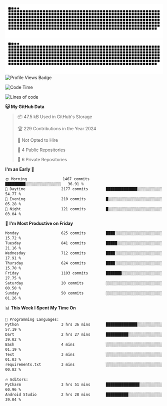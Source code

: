 <img src="https://github.com/nielsbaggerman/nielsbaggerman/blob/output/github-contribution-grid-snake.svg#gh-light-mode-only" alt="GitHub Snake Light">
<img src="https://github.com/nielsbaggerman/nielsbaggerman/blob/output/github-contribution-grid-snake-dark.svg#gh-dark-mode-only" alt="GitHub Snake Dark">
<img src="https://komarev.com/ghpvc/?username=nielsbaggerman&amp;label=Profile+Views" alt="Profile Views Badge" />

<!--START_SECTION:waka-->
![Code Time](http://img.shields.io/badge/Code%20Time-2%2C097%20hrs%2016%20mins-blue)

![Lines of code](https://img.shields.io/badge/From%20Hello%20World%20I%27ve%20Written-7.2%20million%20lines%20of%20code-blue)

**🐱 My GitHub Data** 

> 📦 47.5 kB Used in GitHub's Storage 
 > 
> 🏆 229 Contributions in the Year 2024
 > 
> 🚫 Not Opted to Hire
 > 
> 📜 4 Public Repositories 
 > 
> 🔑 6 Private Repositories 
 > 
**I'm an Early 🐤** 

```text
🌞 Morning                1467 commits        █████████░░░░░░░░░░░░░░░░   36.91 % 
🌆 Daytime                2177 commits        ██████████████░░░░░░░░░░░   54.77 % 
🌃 Evening                210 commits         █░░░░░░░░░░░░░░░░░░░░░░░░   05.28 % 
🌙 Night                  121 commits         █░░░░░░░░░░░░░░░░░░░░░░░░   03.04 % 
```
📅 **I'm Most Productive on Friday** 

```text
Monday                   625 commits         ████░░░░░░░░░░░░░░░░░░░░░   15.72 % 
Tuesday                  841 commits         █████░░░░░░░░░░░░░░░░░░░░   21.16 % 
Wednesday                712 commits         ████░░░░░░░░░░░░░░░░░░░░░   17.91 % 
Thursday                 624 commits         ████░░░░░░░░░░░░░░░░░░░░░   15.70 % 
Friday                   1103 commits        ███████░░░░░░░░░░░░░░░░░░   27.75 % 
Saturday                 20 commits          ░░░░░░░░░░░░░░░░░░░░░░░░░   00.50 % 
Sunday                   50 commits          ░░░░░░░░░░░░░░░░░░░░░░░░░   01.26 % 
```


📊 **This Week I Spent My Time On** 

```text
💬 Programming Languages: 
Python                   3 hrs 36 mins       ██████████████░░░░░░░░░░░   57.19 % 
Dart                     2 hrs 27 mins       ██████████░░░░░░░░░░░░░░░   39.02 % 
Bash                     4 mins              ░░░░░░░░░░░░░░░░░░░░░░░░░   01.19 % 
Text                     3 mins              ░░░░░░░░░░░░░░░░░░░░░░░░░   01.03 % 
requirements.txt         3 mins              ░░░░░░░░░░░░░░░░░░░░░░░░░   00.82 % 

🔥 Editors: 
PyCharm                  3 hrs 51 mins       ███████████████░░░░░░░░░░   60.96 % 
Android Studio           2 hrs 28 mins       ██████████░░░░░░░░░░░░░░░   39.04 % 
```


<!--END_SECTION:waka-->
